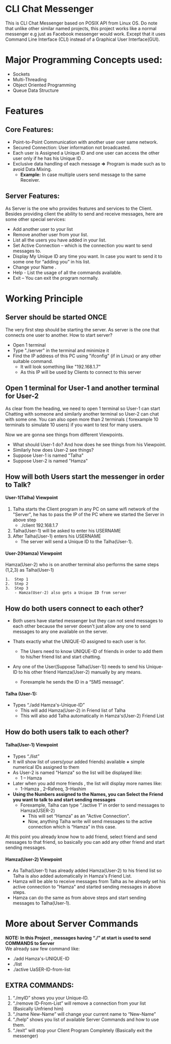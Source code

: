 # CLI Chat Messenger
This is CLI Chat Messenger based on POSIX API from Linux OS. Do note that unlike other similar named projects, this project works like a normal messenger e.g just as Facebook messenger would work. Except that it uses Command Line Interface (CLI) instead of a Graphical User Interface(GUI).

# Major Programming Concepts used:
-	Sockets
-	Multi-Threading
-	Object Oriented Programming
-	Queue Data Structure

# Features
## Core Features:
-	Point-to-Point Communication with another user over same network.
-	Secured Connection: User information not broadcasted.
-	Each user is Assigned a Unique ID and one user can access the other user only if he has his Unique ID .
-	Exclusive data handling of each message **=>** Program is made such as to avoid Data Mixing. 
    -	**Example:** In case multiple users send message to the same Receiver.

## Server Features:
As Server is the one who provides features and services to the Client. Besides providing client the ability to send and receive messages, here are some other special services:
-	Add another user to your list
-	Remove another user from your list.
-	List all the users you have added in your list. 
-	Set Active Connection – which is the connection you want to send messages to.
-	Display My Unique ID any time you want. In case you want to send it to some one for “adding you” in his list.
-	Change your Name .
-	Help - List the usage of all the commands available.
-	Exit – You can exit the program normally.

# Working Principle
## Server should be started ONCE
The very first step should be starting the server. As server is the one that connects one user to another. How to start server?
- Open 1 terminal
- Type "./server" in the terminal and minimize it
- Find the IP address of this PC using "ifconfig" (if in Linux) or any other suitable command.
  - It will look something like "192.168.1.7"
  - As this IP will be used by Clients to connect to this server

## Open 1 terminal for User-1 and another terminal for User-2
As clear from the heading, we need to open 1 terminal so User-1 can start Chatting with someone and similarly another terminal so User-2 can chat with some one. You can also open more than 2 terminals ( forexample 10 terminals to simulate 10 users) if you want to test for many users.<br/>

Now we are gonna see things from different Viewpoints.
- What should User-1 do? And how does he see things from his Viewpoint.
- Similarly how does User-2 see things?
- Suppose User-1 is named "Talha"
- Suppose User-2 is named "Hamza"

## How will both Users start the messenger in order to Talk?

#### User-1(Talha) Viewpoint
1.	Talha starts the Client program in any PC on same wifi network of the "Server", he has to pass the IP of the PC where we started the Server in above step
    -	./client 192.168.1.7   
2.	Talha(User-1) will be asked to enter his USERNAME
3.  After Talha(User-1) enters his USERNAME
    -	The server will send a Unique ID to the Talha(User-1).
#### User-2(Hamza) Viewpoint
Hamza(User-2) who is on another terminal also performs the same steps (1,2,3) as Talha(User-1)

    1.  Step 1
    2.  Step 2
    3.  Step 3
        - Hamza(User-2) also gets a Unique ID from server

## How do both users connect to each other?
-   Both users have started messenger but they can not send messages to each other because the server doesn't just allow any one to send messages to any one available on the server.

-   Thats exactly what the UNIQUE-ID assigned to each user is for.
    -   The Users need to know UNIQUE-ID of friends in order to add them to his/her friend list and start chatting.

-   Any one of the User(Suppose Talha(User-1)) needs to send his Unique-ID to his other friend Hamza(User-2) manually by any means.
    -   Forexample he sends the ID in a “SMS message”.

#### Talha (User-1):
-   Types “./add Hamza's-Unique-ID”
    -	This will add Hamza(User-2) in Friend list of Talha
    -	This will also add Talha automatically in Hamza's(User-2) Friend List
        
## How do both users talk to each other?
#### Talha(User-1) Viewpoint
-   Types “./list”
-   It will show list of users(your added friends) available **+**  simple numerical IDs assigned to them
-   As User-2 is named "Hamza" so the list will be displayed like:
    -   1 – Hamza
-   Later when you add more friends , the list will display more names like:
    -   1-Hamza , 2–Rafeeq, 3–Hashim
-   **Using the Numbers assigned to the Names, you can Select the Friend you want to talk to and start sending messages**
    -   Forexample, Talha can type “./active 1” in order to send messages to Hamza(USER-2) 
        -	This will set  “Hamza” as an "Active Connection".
        -	Now, anything Talha write will send messages to the active connection which is “Hamza” in this case. 

At this point you already know how to add friend, select friend and send messages to that friend, so basically you can add any other friend and start sending messages.
        
#### Hamza(User-2) Viewpoint
-   As Talha(User-1) has already added Hamza(User-2) to his friend list so Talha is also added automatically in Hamza's Friend List.
-   Hamza will be able to receive messages from Talha as he already set his active connection to "Hamza" and started sending messages in above steps.
-   Hamza can do the same as from above steps and start sending messages to Talha(User-1).

# More about Server Commands
**NOTE: In this Project , messages having “./” at start is used to send COMMANDS to Server**<br/>
We already saw few command like:
-   ./add Hamza's-UNIQUE-ID
-   ./list
-   ./active UaSER-ID-from-list
## EXTRA COMMANDS:
1.	“./myID”  shows you your Unique-ID.
2.	“./remove ID-From-List” will remove a connection from your list (Basically Unfriend him)
3.	“./name New-Name” will change your current name to “New-Name”
4.	“./help” shows you list of available Server Commands and how to use them. 
5.	“./exit” will stop your Client Program Completely (Basically exit the messenger)
